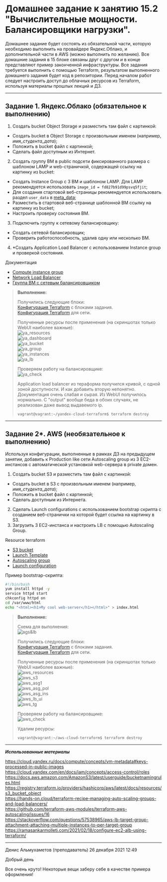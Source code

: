 # Домашнее задание к занятию 15.2 "Вычислительные мощности. Балансировщики нагрузки".
Домашнее задание будет состоять из обязательной части, которую необходимо выполнить на провайдере Яндекс.Облако, и дополнительной части в AWS (можно выполнить по желанию). Все домашние задания в 15 блоке связаны друг с другом и в конце представляют пример законченной инфраструктуры.
Все задания требуется выполнить с помощью Terraform, результатом выполненного домашнего задания будет код в репозитории. Перед началом работ следует настроить доступ до облачных ресурсов из Terraform, используя материалы прошлых лекций и ДЗ.

---
## Задание 1. Яндекс.Облако (обязательное к выполнению)

1. Создать bucket Object Storage и разместить там файл с картинкой:
- Создать bucket в Object Storage с произвольным именем (например, _имя_студента_дата_);
- Положить в bucket файл с картинкой;
- Сделать файл доступным из Интернет.
2. Создать группу ВМ в public подсети фиксированного размера с шаблоном LAMP и web-страничкой, содержащей ссылку на картинку из bucket:
- Создать Instance Group с 3 ВМ и шаблоном LAMP. Для LAMP рекомендуется использовать `image_id = fd827b91d99psvq5fjit`;
- Для создания стартовой веб-страницы рекомендуется использовать раздел `user_data` в [meta_data](https://cloud.yandex.ru/docs/compute/concepts/vm-metadata);
- Разместить в стартовой веб-странице шаблонной ВМ ссылку на картинку из bucket;
- Настроить проверку состояния ВМ.
3. Подключить группу к сетевому балансировщику:
- Создать сетевой балансировщик;
- Проверить работоспособность, удалив одну или несколько ВМ.
4. *Создать Application Load Balancer с использованием Instance group и проверкой состояния.

Документация
- [Compute instance group](https://registry.terraform.io/providers/yandex-cloud/yandex/latest/docs/resources/compute_instance_group)
- [Network Load Balancer](https://registry.terraform.io/providers/yandex-cloud/yandex/latest/docs/resources/lb_network_load_balancer)
- [Группа ВМ с сетевым балансировщиком](https://cloud.yandex.ru/docs/compute/operations/instance-groups/create-with-balancer)


> **Выполнение:**    
> 
> Получились следующие блоки:    
> [Конфигурация Terraform](yandex-cloud-terraform/main.tf) с блоками задания.    
> [Конфигурация Terraform](yandex-cloud-terraform/network.tf) для сети.
>
> Полученные ресурсы после применения (на скриншотах только WebUI наиболее важные):    
> ![ya_resources](img/ya_resources.png)    
> ![ya_dashboard](img/ya_dashboard.png)    
> ![ya_bucket](img/ya_bucket.png)    
> ![ya_group](img/ya_group1.png)    
> ![ya_instances](img/ya_instances.png)    
> ![ya_lb](img/ya_lb.png)    
> 
> Проверяем работу на балансировщике:    
> ![ya_check](img/ya_lb_check.png)   
>
> Application load balancer из тераформа получился кривой, с одной зоной доступности. И как добавить вторую непонятно. Документация очень слабая и сырая. Из WebUI получилось нормально. С "output" вообще беда в обоих случаях, не реализован даже вывод выдавемого ip. 
>
> ```console
> vagrant@vagrant:~/yandex-cloud-terraform$ terraform destroy
> ```

---
## Задание 2*. AWS (необязательное к выполнению)

Используя конфигурации, выполненные в рамках ДЗ на предыдущем занятии, добавить к Production like сети Autoscaling group из 3 EC2-инстансов с  автоматической установкой web-сервера в private домен.

1. Создать bucket S3 и разместить там файл с картинкой:
- Создать bucket в S3 с произвольным именем (например, _имя_студента_дата_);
- Положить в bucket файл с картинкой;
- Сделать доступным из Интернета.
2. Сделать Launch configurations с использованием bootstrap скрипта с созданием веб-странички на которой будет ссылка на картинку в S3. 
3. Загрузить 3 ЕС2-инстанса и настроить LB с помощью Autoscaling Group.

Resource terraform
- [S3 bucket](https://registry.terraform.io/providers/hashicorp/aws/latest/docs/resources/s3_bucket)
- [Launch Template](https://registry.terraform.io/providers/hashicorp/aws/latest/docs/resources/launch_template)
- [Autoscaling group](https://registry.terraform.io/providers/hashicorp/aws/latest/docs/resources/autoscaling_group)
- [Launch configuration](https://registry.terraform.io/providers/hashicorp/aws/latest/docs/resources/launch_configuration)

Пример bootstrap-скрипта:
```bash
#!/bin/bash
yum install httpd -y
service httpd start
chkconfig httpd on
cd /var/www/html
echo "<html><h1>My cool web-server</h1></html>" > index.html
```

> **Выполнение:**    
> 
> Схема для выполнения:    
> ![ags&lb](img/ags&lb.webp)   
>
> Получились следующие блоки:    
> [Конфигурация Terraform](aws-cloud-terraform/main.tf) с блоками задания.    
> [Конфигурация Terraform](aws-cloud-terraform/network.tf) для сети.
>
> Полученные ресурсы после применения (на скриншотах только WebUI наиболее важные):    
> ![aws_resources](img/aws_resources.png)    
> ![aws_s3](img/aws_s3.png)    
> ![aws_asg1](img/aws_asg1.png)    
> ![aws_asg_pol](img/aws_asg_pol.png)    
> ![aws_asg_ins](img/aws_asg_ins.png)    
> ![aws_lb_ui](img/aws_lb_ui.png)    
> ![aws_tg](img/aws_tg.png)  
> 
> Проверяем работу на балансировщике:    
> ![aws_check](img/aws_lb.png)   
>
> Удалим ресурсы:
> ```console
> vagrant@vagrant:~/aws-cloud-terraform$ terraform destroy
> ```

---

***Использованные материалы***

https://cloud.yandex.ru/docs/compute/concepts/vm-metadata#keys-processed-in-public-images    
https://cloud.yandex.com/en/docs/iam/concepts/access-control/roles    
https://docs.aws.amazon.com/AmazonS3/latest/userguide/bucketnamingrules.html    
https://registry.terraform.io/providers/hashicorp/aws/latest/docs/resources/s3_bucket_object    
https://hands-on.cloud/terraform-recipe-managing-auto-scaling-groups-and-load-balancers/    
https://github.com/terraform-aws-modules/terraform-aws-autoscaling/issues/16    
https://stackoverflow.com/questions/57538965/aws-lb-target-group-attachment-attaching-multiple-instances-to-per-target-group    
https://ramasankarmolleti.com/2021/02/18/configure-ec2-alb-using-terraform/    

---

Денис Альмухаметов (преподаватель)
26 декабря 2021 12:49

Добрый день

Все очень круто!
Некоторые вещи заберу себе в качестве примера оформления!
